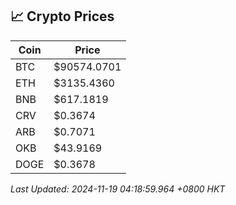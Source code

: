 ## 📈 Crypto Prices

| Coin | Price |
| ---- | ----- |
| BTC | $90574.0701 |
| ETH | $3135.4360 |
| BNB | $617.1819 |
| CRV | $0.3674 |
| ARB | $0.7071 |
| OKB | $43.9169 |
| DOGE | $0.3678 |

_Last Updated: 2024-11-19 04:18:59.964 +0800 HKT_